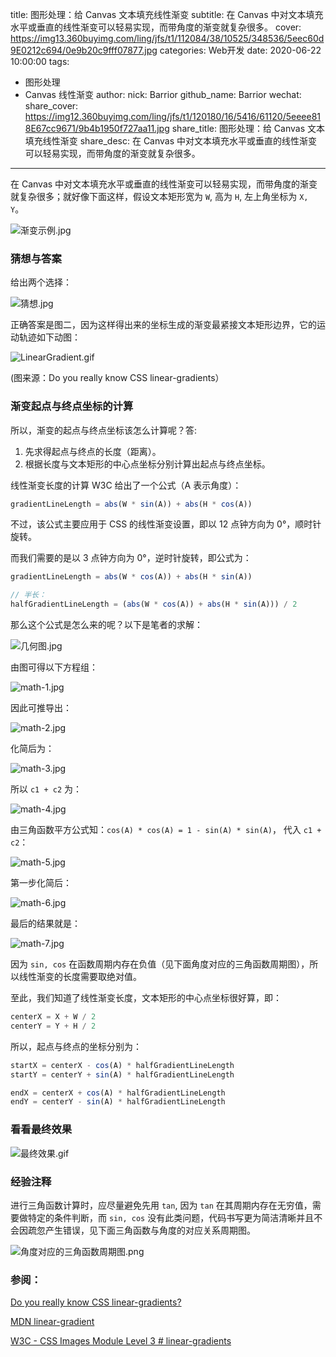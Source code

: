 title: 图形处理：给 Canvas 文本填充线性渐变
subtitle: 在 Canvas 中对文本填充水平或垂直的线性渐变可以轻易实现，而带角度的渐变就复杂很多。
cover: https://img13.360buyimg.com/ling/jfs/t1/112084/38/10525/348536/5eec60d9E0212c694/0e9b20c9fff07877.jpg
categories: Web开发
date: 2020-06-22 10:00:00
tags:
  - 图形处理
  - Canvas 线性渐变
author:
  nick: Barrior
  github_name: Barrior
wechat:
  share_cover: https://img12.360buyimg.com/ling/jfs/t1/120180/16/5416/61120/5eeee818E67cc9671/9b4b1950f727aa11.jpg
  share_title: 图形处理：给 Canvas 文本填充线性渐变
  share_desc: 在 Canvas 中对文本填充水平或垂直的线性渐变可以轻易实现，而带角度的渐变就复杂很多。

---

在 Canvas 中对文本填充水平或垂直的线性渐变可以轻易实现，而带角度的渐变就复杂很多；就好像下面这样，假设文本矩形宽为 `W`, 高为 `H`, 左上角坐标为 `X, Y`。

![渐变示例.jpg](https://img13.360buyimg.com/ling/jfs/t1/132955/1/2355/158579/5ee8ba4cE56f23807/0a2248b5aa3d1d94.jpg)

### 猜想与答案

给出两个选择：

![猜想.jpg](https://img13.360buyimg.com/ling/jfs/t1/124324/8/5198/217837/5eec60cbE1c4ad815/1adb73985f1ca081.jpg)

正确答案是图二，因为这样得出来的坐标生成的渐变最紧接文本矩形边界，它的运动轨迹如下动图：

![LinearGradient.gif](https://storage.360buyimg.com/ling-gif/linear-gradient_1592116188612_b32.gif)

(图来源：Do you really know CSS linear-gradients）

### 渐变起点与终点坐标的计算

所以，渐变的起点与终点坐标该怎么计算呢？答:

1. 先求得起点与终点的长度（距离）。
1. 根据长度与文本矩形的中心点坐标分别计算出起点与终点坐标。

线性渐变长度的计算 W3C 给出了一个公式（A 表示角度）：

```javascript
gradientLineLength = abs(W * sin(A)) + abs(H * cos(A))
```

不过，该公式主要应用于 CSS 的线性渐变设置，即以 12 点钟方向为 0°，顺时针旋转。

而我们需要的是以 3 点钟方向为 0°，逆时针旋转，即公式为：

```javascript
gradientLineLength = abs(W * cos(A)) + abs(H * sin(A))

// 半长：
halfGradientLineLength = (abs(W * cos(A)) + abs(H * sin(A))) / 2
```
那么这个公式是怎么来的呢？以下是笔者的求解：

![几何图.jpg](https://img13.360buyimg.com/ling/jfs/t1/110856/26/13177/47467/5eeee3dcEcbd4982c/54a3f35b8fca14e1.jpg)

由图可得以下方程组：

![math-1.jpg](https://img12.360buyimg.com/ling/jfs/t1/126048/37/5365/12587/5eeee862E350aadea/ac66bb949bf174ef.png)

因此可推导出：

![math-2.jpg](https://img14.360buyimg.com/ling/jfs/t1/126469/30/5315/11206/5eeee862E7ba3b77f/25bd8a0e1898742d.png)

化简后为：

![math-3.jpg](https://img10.360buyimg.com/ling/jfs/t1/123952/31/5363/10064/5eeee862Ed42506aa/dcb54cf43ef23baf.png)

所以 `c1 + c2` 为：

![math-4.jpg](https://img30.360buyimg.com/ling/jfs/t1/125352/4/5373/11691/5eeee863E5b7d1697/610eacd188732c0a.png)

由三角函数平方公式知：`cos(A) * cos(A) = 1 - sin(A) * sin(A)`， 代入 `c1 + c2`：

![math-5.jpg](https://img20.360buyimg.com/ling/jfs/t1/125060/26/5357/12841/5eeee863Ecc06783d/1c43c05d381bfe48.png)

第一步化简后：

![math-6.jpg](https://img10.360buyimg.com/ling/jfs/t1/120706/10/5359/13775/5eeee863E77a6c7bf/f9e3f111810518a4.png)

最后的结果就是：

![math-7.jpg](https://img12.360buyimg.com/ling/jfs/t1/147934/10/1143/8474/5eeee863Efbf5f83e/ef8344e5acf361fc.png)

因为 `sin, cos` 在函数周期内存在负值（见下面角度对应的三角函数周期图），所以线性渐变的长度需要取绝对值。

至此，我们知道了线性渐变长度，文本矩形的中心点坐标很好算，即：

```javascript
centerX = X + W / 2
centerY = Y + H / 2
```

所以，起点与终点的坐标分别为：

```javascript
startX = centerX - cos(A) * halfGradientLineLength
startY = centerY + sin(A) * halfGradientLineLength

endX = centerX + cos(A) * halfGradientLineLength
endY = centerY - sin(A) * halfGradientLineLength
```

### 看看最终效果

![最终效果.gif](https://storage.360buyimg.com/ling-gif/result_1592311189513_405.gif)

### 经验注释

进行三角函数计算时，应尽量避免先用 `tan`, 因为 `tan` 在其周期内存在无穷值，需要做特定的条件判断，而 `sin, cos` 没有此类问题，代码书写更为简洁清晰并且不会因疏忽产生错误，见下面三角函数与角度的对应关系周期图。

![角度对应的三角函数周期图.png](https://img13.360buyimg.com/ling/jfs/t1/138096/25/832/158089/5ee8bfe5E502b1790/1364f70b575e75d4.png)

### 参阅：

[Do you really know CSS linear-gradients?](https://medium.com/@patrickbrosset/do-you-really-understand-css-linear-gradients-631d9a895caf)

[MDN linear-gradient](https://developer.mozilla.org/en-US/docs/Web/CSS/linear-gradient)

[W3C - CSS Images Module Level 3 # linear-gradients](https://drafts.csswg.org/css-images-3/#linear-gradients)